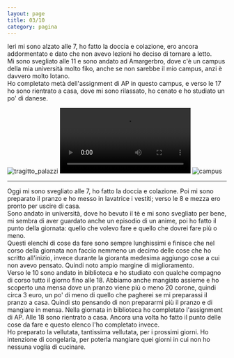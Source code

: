 ```yaml
--- 
layout: page
title: 03/10
category: pagina
---
```


Ieri mi sono alzato alle 7, ho fatto la doccia e colazione, ero ancora
addormentato e dato che non avevo lezioni ho deciso di tornare a letto.  
Mi sono svegliato alle 11 e sono andato ad Amargerbro, dove c'è un campus della
mia università molto fiko, anche se non sarebbe il mio campus, anzi è davvero
molto lotano.  
Ho completato metà dell'assignment di AP in questo campus, e verso le 17 ho 
sono rientrato a casa, dove mi sono rilassato, ho cenato e ho studiato un po' di 
danese.

![tragitto_palazzi](assets/img/IMG_0487.jpg)
<video autoplay controls>
    <source src="assets/img/IMG_0485.mp4" type="video/mp4">
</video>
![campus](assets/img/IMG_0490.jpg)

---

Oggi mi sono svegliato alle 7, ho fatto la doccia e colazione. Poi mi sono
preparato il pranzo e ho messo in lavatrice i vestiti; 
verso le 8 e mezza ero pronto per uscire di casa.  
Sono andato in università, dove ho bevuto il tè e mi sono svegliato per bene, mi
sembra di aver guardato anche un episodio di un anime, poi ho fatto il punto
della giornata: quello che volevo fare e quello che dovrei fare più o meno.  
Questi elenchi di cose da fare sono sempre lunghissimi e finisce che nel corso
della giornata non faccio nemmeno un decimo delle cose che ho scritto
all'inizio, invece durante la gioranta medesima aggiungo cose a cui non avevo
pensato. Quindi noto ampio margine di miglioramento.  
Verso le 10 sono andato in biblioteca e ho studiato con qualche compagno di
corso tutto il giorno fino alle 18. Abbiamo anche mangiato assieme e ho scoperto
una mensa dove un pranzo viene più o meno 20 corone, quindi circa 3 euro, un po'
di meno di quello che pagherei se mi preparassi il pranzo a casa. Quindi sto
pensando di non prepararmi più il pranzo e di mangiare in mensa.
Nella giornata in biblioteca ho completato l'assignment di AP.
Alle 18 sono rientrato a casa. Ancora una volta ho fatto il punto delle cose da
fare e questo elenco l'ho completato invece.  
Ho preparato la vellutata, tantissima vellutata, per i prossimi giorni. Ho
intenzione di congelarla, per poterla mangiare quei giorni in cui non ho nessuna
voglia di cucinare.
